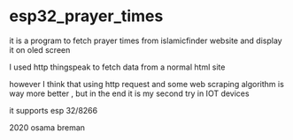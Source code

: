 # esp32_prayer_times
it is a program to fetch prayer times from islamicfinder website and display it on oled screen

I used http thingspeak to fetch data from a normal html site

however I think that using http request and some web scraping algorithm is way more better , but
in the end it is my second try in IOT devices

it supports esp 32/8266 

2020 osama breman
